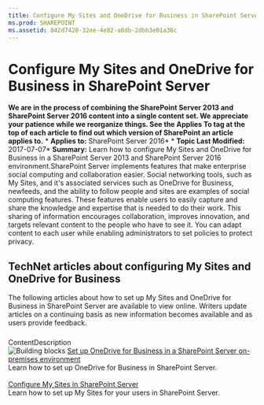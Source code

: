 ```yaml
---
title: Configure My Sites and OneDrive for Business in SharePoint Server
ms.prod: SHAREPOINT
ms.assetid: 842d7420-32ee-4e82-a8db-2dbb3e01a36c
---
```



# Configure My Sites and OneDrive for Business in SharePoint Server
 **We are in the process of combining the SharePoint Server 2013 and SharePoint Server 2016 content into a single content set. We appreciate your patience while we reorganize things. See the Applies To tag at the top of each article to find out which version of SharePoint an article applies to.** * **Applies to:** SharePoint Server 2016*  * **Topic Last Modified:** 2017-07-07* **Summary:** Learn how to configure My Sites and OneDrive for Business in a SharePoint Server 2013 and SharePoint Server 2016 environment.SharePoint Server implements features that make enterprise social computing and collaboration easier. Social networking tools, such as My Sites, and it's associated services such as OneDrive for Business, newfeeds, and the ability to follow people and sites are examples of social computing features. These features enable users to easily capture and share the knowledge and expertise that is needed to do their work. This sharing of information encourages collaboration, improves innovation, and targets relevant content to the people who have to see it. You can adapt content to each user while enabling administrators to set policies to protect privacy.
## TechNet articles about configuring My Sites and OneDrive for Business

The following articles about how to set up My Sites and OneDrive for Business in SharePoint Server are available to view online. Writers update articles on a continuing basis as new information becomes available and as users provide feedback.
### 

ContentDescription <br/> ![Building blocks](images/) [Set up OneDrive for Business in a SharePoint Server on-premises environment](html/set-up-onedrive-for-business-in-a-sharepoint-server-on-premises-environment.md) <br/> Learn how to set up OneDrive for Business in SharePoint Server.  <br/>  <br/>  [Configure My Sites in SharePoint Server](html/configure-my-sites-in-sharepoint-server.md) <br/> Learn how to set up My Sites for your users in SharePoint Server.  <br/> 
